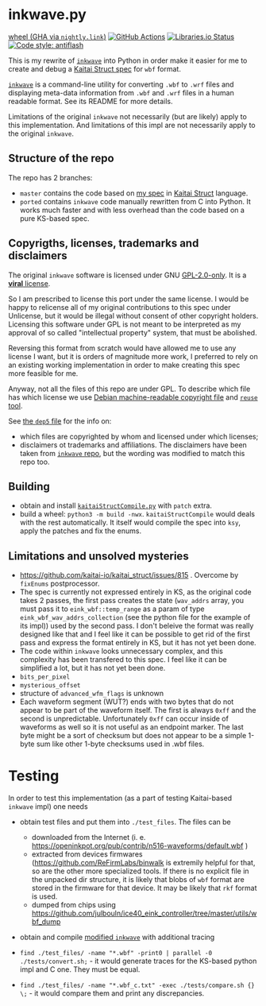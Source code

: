 inkwave.py
==========
[wheel (GHA via `nightly.link`)](https://nightly.link/KOLANICH-tools/inkwave.py/workflows/CI/master/inkwave-0.CI-py3-none-any.whl)
[![GitHub Actions](https://github.com/KOLANICH-tools/inkwave.py/workflows/CI/badge.svg)](https://github.com/KOLANICH-tools/inkwave.py/actions/)
[![Libraries.io Status](https://img.shields.io/librariesio/github/KOLANICH-tools/inkwave.py.svg)](https://libraries.io/github/KOLANICH-tools/inkwave.py)
[![Code style: antiflash](https://img.shields.io/badge/code%20style-antiflash-FFF.svg)](https://codeberg.org/KOLANICH-tools/antiflash.py)

This is my rewrite of [`inkwave`](https://github.com/fread-ink/inkwave) into Python in order make it easier for me to create and debug a [Kaitai Struct spec](https://codeberg.org/KOLANICH-specs/kaitai_struct_formats/blob/eink_wbf/hardware/eink_wbf.ksy) for `wbf` format.

[`inkwave`](https://github.com/fread-ink/inkwave) is a command-line utility for converting `.wbf` to `.wrf` files and displaying meta-data information from `.wbf` and `.wrf` files in a human readable format. See its README for more details.

Limitations of the original `inkwave` not necessarily (but are likely) apply to this implementation. And limitations of this impl are not necessarily apply to the original `inkwave`.

Structure of the repo
---------------------

The repo has 2 branches:

* `master` contains the code based on [my spec](https://codeberg.org/KOLANICH-specs/kaitai_struct_formats/blob/eink_wbf/hardware/eink_wbf.ksy) in [Kaitai Struct](https://github.com/kaitai-io/kaitai_struct) language.
* `ported` contains `inkwave` code manually rewritten from C into Python. It works much faster and with less overhead than the code based on a pure KS-based spec.


Copyrigths, licenses, trademarks and disclaimers
-------------------------------------------------

The original `inkwave` software is licensed under GNU [GPL-2.0-only](./COPYING.md). It is a [**viral** license](https://en.wikipedia.org/wiki/Viral_license).

So I am prescribed to license this port under the same license. I would be happy to relicense all of my original contributions to this spec under Unlicense, but it would be illegal without consent of other copyright holders. Licensing this software under GPL is not meant to be interpreted as my approval of so called "intellectual property" system, that must be abolished.

Reversing this format from scratch would have allowed me to use any license I want, but it is orders of magnitude more work, I preferred to rely on an existing working implementation in order to make creating this spec more feasible for me.

Anyway, not all the files of this repo are under GPL. To describe which file has which license we use [Debian machine-readable copyright file](https://www.debian.org/doc/packaging-manuals/copyright-format/1.0/) and [`reuse` tool](https://github.com/fsfe/reuse-tool).

See [the `dep5` file](./.reuse/dep5) for the info on:

* which files are copyrighted by whom and licensed under which licenses;
* disclaimers ot trademarks and affiliations. The disclaimers have been taken from [`inkwave` repo](https://github.com/fread-ink/inkwave), but the wording was modified to match this repo too.


Building
--------
* obtain and install [`kaitaiStructCompile.py`](https://codeberg.org/kaitaiStructCompile/kaitaiStructCompile.py) with `patch` extra.
* build a wheel: `python3 -m build -nwx`. `kaitaiStructCompile` would deals with the rest automatically. It itself would compile the spec into `ksy`, apply the patches and fix the enums.

Limitations and unsolved mysteries
----------------------------------
* https://github.com/kaitai-io/kaitai_struct/issues/815 . Overcome by `fixEnums` postprocessor.
* The spec is currently not expressed entirely in KS, as the original code takes 2 passes, the first pass creates the state (`wav_addrs` array, you must pass it to `eink_wbf::temp_range` as a param of type `eink_wbf_wav_addrs_collection` (see the python file for the example of its impl)) used by the second pass. I don't beleive the format was really designed like that and I feel like it can be possible to get rid of the first pass and express the format entirely in KS, but it has not yet been done.
* The code within `inkwave` looks unnecessary complex, and this complexity has been transfered to this spec. I feel like it can be simplified a lot, but it has not yet been done.
* `bits_per_pixel`
* `mysterious_offset`
* structure of `advanced_wfm_flags` is unknown
* Each waveform segment (WUT?) ends with two bytes that do not appear to be part of the waveform itself. The first is always `0xff` and the second is unpredictable. Unfortunately `0xff` can occur inside of waveforms as well so it is not useful as an endpoint marker. The last byte might be a sort of checksum but does not appear to be a simple 1-byte sum like other 1-byte checksums used in .wbf files.

# Testing
In order to test this implementation (as a part of testing Kaitai-based `inkwave` impl) one needs

* obtain test files and put them into `./test_files`. The files can be

    * downloaded from the Internet (i. e. https://openinkpot.org/pub/contrib/n516-waveforms/default.wbf )
    * extracted from devices firmwares (https://github.com/ReFirmLabs/binwalk is extremily helpful for that, so are the other more specialized tools. If there is no explicit file in the unpacked dir structure, it is likely that blobs of `wbf` format are stored in the firmware for that device. It may be likely that `rkf` format is used.
    * dumped from chips using https://github.com/julbouln/ice40_eink_controller/tree/master/utils/wbf_dump

* obtain and compile [modified `inkwave`](https://codeberg.org/KOLANICH-tools/inkwave/tree/private) with additional tracing
* `find ./test_files/ -name "*.wbf" -print0 | parallel -0 ./tests/convert.sh;` - it would generate traces for the KS-based python impl and C one. They must be equal.
* `find ./test_files/ -name "*.wbf_c.txt" -exec ./tests/compare.sh {} \;` - it would compare them and print any discrepancies.

